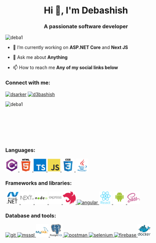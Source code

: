 <h1 align="center">Hi 👋, I'm Debashish</h1>
<h3 align="center">A passionate software developer</h3>

<p align="left"> <img src="https://komarev.com/ghpvc/?username=deba1&label=Profile%20views&color=0e75b6&style=flat" alt="deba1" /> </p>

- 🔭 I’m currently working on **ASP.NET Core** and **Next JS**

- 💬 Ask me about **Anything**

- 📫 How to reach me **Any of my social links below**

<h3 align="left">Connect with me:</h3>
<p align="left">
<a href="https://linkedin.com/in/dsarker" target="_blank"><img align="center" src="https://raw.githubusercontent.com/rahuldkjain/github-profile-readme-generator/master/src/images/icons/Social/linked-in-alt.svg" alt="dsarker" height="30" width="40" /></a>
<a href="https://fb.com/d3bashish" target="_blank"><img align="center" src="https://raw.githubusercontent.com/rahuldkjain/github-profile-readme-generator/master/src/images/icons/Social/facebook.svg" alt="d3bashish" height="30" width="40" /></a>
</p>
<p>
  <img align="left" src="https://github-readme-stats.vercel.app/api/top-langs?username=deba1&show_icons=true&locale=en&layout=compact" alt="deba1" />
</p>
<!-- <p>&nbsp;<img align="center" src="https://github-readme-stats.vercel.app/api?username=deba1&locale=en" alt="deba1" /></p> -->
<br />
<br />
<br />
<br />
<br />
<br />
<br />
<h3 align="left">Languages:</h3>
<p align="left" class="d-flex gap-2">
   <a href="https://www.w3schools.com/cs/" target="_blank" class="color-bg-emphasis d-inline-block"> <img class="color-bg-emphasis rounded-3 p-1" src="https://raw.githubusercontent.com/devicons/devicon/master/icons/csharp/csharp-original.svg" alt="csharp" width="40" height="40"/> </a>
   <a href="https://www.w3.org/html/" target="_blank"> <img class="color-bg-emphasis rounded-3 p-1" src="https://raw.githubusercontent.com/devicons/devicon/master/icons/html5/html5-original-wordmark.svg" alt="html5" width="40" height="40"/> </a>
   <a href="https://www.typescriptlang.org/" target="_blank"> <img class="color-bg-emphasis rounded-3 p-1" src="https://raw.githubusercontent.com/devicons/devicon/master/icons/typescript/typescript-original.svg" alt="typescript" width="40" height="40"/> </a>
   <a href="https://developer.mozilla.org/en-US/docs/Web/JavaScript" target="_blank"> <img class="color-bg-emphasis rounded-3 p-1" src="https://raw.githubusercontent.com/devicons/devicon/master/icons/javascript/javascript-original.svg" alt="javascript" width="40" height="40"/> </a>
   <a href="https://www.w3schools.com/css/" target="_blank"> <img class="color-bg-emphasis rounded-3 p-1" src="https://raw.githubusercontent.com/devicons/devicon/master/icons/css3/css3-original-wordmark.svg" alt="css3" width="40" height="40"/> </a>
   <a href="https://www.java.com" target="_blank"> <img class="color-bg-emphasis rounded-3 p-1" src="https://raw.githubusercontent.com/devicons/devicon/master/icons/java/java-original.svg" alt="java" width="40" height="40"/> </a>
</p>

<h3 align="left">Frameworks and libraries:</h3>
<p align="left" class="d-flex gap-2">
  <a href="https://dotnet.microsoft.com/" target="_blank"> <img class="color-bg-emphasis rounded-3 p-1" style="padding-left: 4px;" src="https://raw.githubusercontent.com/devicons/devicon/master/icons/dot-net/dot-net-original-wordmark.svg" alt="dotnet" width="40" height="40"/> </a>
  <a href="https://nextjs.org/" target="_blank"> <img class="color-bg-emphasis rounded-3 p-1" src="https://raw.githubusercontent.com/devicons/devicon/master/icons/nextjs/nextjs-original-wordmark.svg" alt="nextjs" width="40" height="40"/> </a>
   <a href="https://nodejs.org" target="_blank"> <img class="color-bg-emphasis rounded-3 p-1" src="https://raw.githubusercontent.com/devicons/devicon/master/icons/nodejs/nodejs-original-wordmark.svg" alt="nodejs" width="40" height="40"/> </a>
   <a href="https://expressjs.com" target="_blank"> <img class="color-bg-emphasis rounded-3 p-1" src="https://raw.githubusercontent.com/devicons/devicon/master/icons/express/express-original-wordmark.svg" alt="express" width="40" height="40"/> </a>
  <a href="https://nestjs.com/" target="_blank"> <img class="color-bg-emphasis rounded-3 p-1" src="https://raw.githubusercontent.com/devicons/devicon/master/icons/nestjs/nestjs-plain.svg" alt="nestjs" width="40" height="40"/> </a>
  <a href="https://angular.io" target="_blank"> <img class="color-bg-emphasis rounded-3 p-1" src="https://angular.io/assets/images/logos/angular/angular.svg" alt="angular" width="40" height="40"/> </a>
   <a href="https://reactjs.org/" target="_blank"> <img class="color-bg-emphasis rounded-3 p-1" src="https://raw.githubusercontent.com/devicons/devicon/master/icons/react/react-original-wordmark.svg" alt="react" width="40" height="40"/> </a>
  <a href="https://developer.android.com" target="_blank"> <img class="color-bg-emphasis rounded-3 p-1" src="https://raw.githubusercontent.com/devicons/devicon/master/icons/android/android-original-wordmark.svg" alt="android" width="40" height="40"/> </a> 
   <a href="https://sass-lang.com" target="_blank"> <img class="color-bg-emphasis rounded-3 p-1" src="https://raw.githubusercontent.com/devicons/devicon/master/icons/sass/sass-original.svg" alt="sass" width="40" height="40"/> </a>
</p>

<h3 align="left">Database and tools:</h3>
<p align="left" class="d-flex gap-2">
   <a href="https://git-scm.com/" target="_blank"> <img class="color-bg-emphasis rounded-3 p-1" src="https://www.vectorlogo.zone/logos/git-scm/git-scm-icon.svg" alt="git" width="40" height="40"/> </a>
   <a href="https://www.microsoft.com/en-us/sql-server" target="_blank"> <img class="color-bg-emphasis rounded-3 p-1" src="https://www.svgrepo.com/show/303229/microsoft-sql-server-logo.svg" alt="mssql" width="40" height="40"/> </a>
   <a href="https://www.mysql.com/" target="_blank"> <img class="color-bg-emphasis rounded-3 p-1" src="https://raw.githubusercontent.com/devicons/devicon/master/icons/mysql/mysql-original-wordmark.svg" alt="mysql" width="40" height="40"/> </a>
   <a href="https://www.postgresql.org" target="_blank"> <img class="color-bg-emphasis rounded-3 p-1" src="https://raw.githubusercontent.com/devicons/devicon/master/icons/postgresql/postgresql-original-wordmark.svg" alt="postgresql" width="40" height="40"/> </a>
   <a href="https://postman.com" target="_blank"> <img class="color-bg-emphasis rounded-3 p-1" src="https://www.vectorlogo.zone/logos/getpostman/getpostman-icon.svg" alt="postman" width="40" height="40"/> </a>
   <a href="https://www.selenium.dev" target="_blank"> <img class="color-bg-emphasis rounded-3 p-1" src="https://raw.githubusercontent.com/detain/svg-logos/780f25886640cef088af994181646db2f6b1a3f8/svg/selenium-logo.svg" alt="selenium" width="40" height="40"/> </a>
   <a href="https://firebase.google.com/" target="_blank"> <img class="color-bg-emphasis rounded-3 p-1" src="https://www.vectorlogo.zone/logos/firebase/firebase-icon.svg" alt="firebase" width="40" height="40"/> </a>
   <a href="https://www.docker.com/" target="_blank"> <img class="color-bg-emphasis rounded-3 p-1" src="https://raw.githubusercontent.com/devicons/devicon/master/icons/docker/docker-original-wordmark.svg" alt="docker" width="40" height="40"/> </a>
</p>